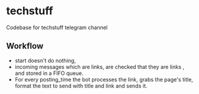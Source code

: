 # techstuff
Codebase for techstuff telegram channel

## Workflow
* start doesn't do nothing, 
* incoming messages which are links, are checked that they are links , and stored in a FIFO queue.
* For every posting_time the bot processes the link, grabs the page's title, format the text to send with title and link and sends it.

